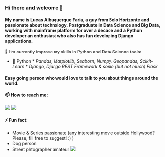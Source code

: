 ### Hi there and welcome 👋

#### My name is Lucas Albuquerque Faria, a guy from Belo Horizonte and passionate about technology. Postgraduate in Data Science and Big Data, working with mainframe platform for over a decade and a Python developer an enthusiast who also has fun developing Django applications.

🌱 I’m currently improve my skills in Python and Data Science tools:
   * 🐍 Python 
    * *Pandas, Matplotlib, Seaborn, Numpy, Geopandas, Scikit-Learn*
    * *Django, Django REST Framework & some (but not much) Flask*

 
#### Easy going person who would love to talk to you about things around the world. 
  
#### 📫 How to reach me:
[<img src="https://img.shields.io/badge/LucasFaria-0A66C2?style=flat-square&logo=linkedin&logoColor=white" />](https://www.linkedin.com/in/lucasalbfar/)
[<img src="https://img.shields.io/badge/lucasalbfar@gmail.com-EA4335?style=flat-square&logo=Gmail&logoColor=white" />](mailto:lucasalbfarw@gmail.com)
  

#### ⚡ Fun fact:
  - Movie & Series passionate (any interesting movie outside Hollywood? Please, fill free to suggest! :) )
  - Dog person
  - Street phtographer amateur [<img src="https://img.shields.io/badge/Instagram-E4405F?style=for-the-badge&logo=instagram&logoColor=white" />](https://www.instagram.com/lucasalbfar/)
  
<!--
**LucasAlbFar/LucasAlbFar** is a ✨ _special_ ✨ repository because its `README.md` (this file) appears on your GitHub profile.

Here are some ideas to get you started:

- 🔭 I’m currently working on ...
- 🌱 I’m currently learning ...
- 👯 I’m looking to collaborate on ...
- 🤔 I’m looking for help with ...
- 💬 Ask me about ...
- 📫 How to reach me: ...
- 😄 Pronouns: ...
- ⚡ Fun fact: ...
-->
